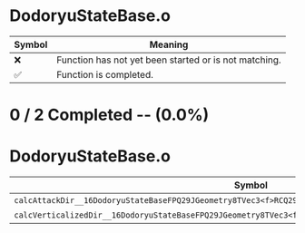 # DodoryuStateBase.o
| Symbol | Meaning 
| ------------- | ------------- 
| :x: | Function has not yet been started or is not matching. 
| :white_check_mark: | Function is completed. 


# 0 / 2 Completed -- (0.0%)
# DodoryuStateBase.o
| Symbol | Decompiled? |
| ------------- | ------------- |
| `calcAttackDir__16DodoryuStateBaseFPQ29JGeometry8TVec3<f>RCQ29JGeometry8TVec3<f>RCQ29JGeometry8TVec3<f>` | :x: |
| `calcVerticalizedDir__16DodoryuStateBaseFPQ29JGeometry8TVec3<f>RCQ29JGeometry8TVec3<f>` | :x: |

